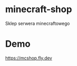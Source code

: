 # minecraft-shop
Sklep serwera minecraftowego

# Demo
<a href="https://mcshop.fly.dev">https://mcshop.fly.dev</a>
